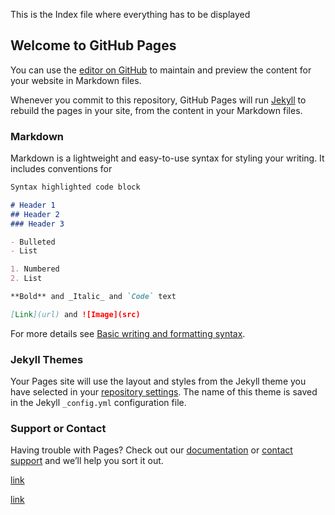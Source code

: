 This is the Index file where everything has to be displayed
## Welcome to GitHub Pages

You can use the [editor on GitHub](https://github.com/Aleixbs/Aleixbs.github.io/edit/main/README.md) to maintain and preview the content for your website in Markdown files.

Whenever you commit to this repository, GitHub Pages will run [Jekyll](https://jekyllrb.com/) to rebuild the pages in your site, from the content in your Markdown files.

### Markdown

Markdown is a lightweight and easy-to-use syntax for styling your writing. It includes conventions for

```markdown
Syntax highlighted code block

# Header 1
## Header 2
### Header 3

- Bulleted
- List

1. Numbered
2. List

**Bold** and _Italic_ and `Code` text

[Link](url) and ![Image](src)
```

For more details see [Basic writing and formatting syntax](https://docs.github.com/en/github/writing-on-github/getting-started-with-writing-and-formatting-on-github/basic-writing-and-formatting-syntax).

### Jekyll Themes

Your Pages site will use the layout and styles from the Jekyll theme you have selected in your [repository settings](https://github.com/Aleixbs/Aleixbs.github.io/settings/pages). The name of this theme is saved in the Jekyll `_config.yml` configuration file.

### Support or Contact

Having trouble with Pages? Check out our [documentation](https://docs.github.com/categories/github-pages-basics/) or [contact support](https://support.github.com/contact) and we’ll help you sort it out.

[link]([https://www.example.com/my%20great%20page](https://drive.google.com/drive/folders/1o0KN9ClLykBh_MC-697dL8OLPpQzO3BQ))

<a href="[https://www.example.com/my great page](https://drive.google.com/drive/folders/1o0KN9ClLykBh_MC-697dL8OLPpQzO3BQ)">link</a>
